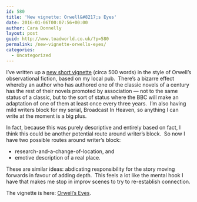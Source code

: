 ```yaml
---
id: 580
title: 'New vignette: Orwell&#8217;s Eyes'
date: 2016-01-06T00:07:56+00:00
author: Cara Donnelly
layout: post
guid: http://www.toadworld.co.uk/?p=580
permalink: /new-vignette-orwells-eyes/
categories:
  - Uncategorized
---
```

I&#8217;ve written up a [new short vignette](http://www.toadworld.co.uk/stories/standalone/orwells-eyes/) (circa 500 words) in the style of Orwell&#8217;s observational fiction, based on my local pub.  There&#8217;s a bizarre effect whereby an author who has authored one of the classic novels of a century has the rest of their novels promoted by association &#8212; not to the same status of a classic, but to the sort of status where the BBC will make an adaptation of one of them at least once every three years.  I&#8217;m also having mild writers block for my serial, Broadcast In Heaven, so anything I can write at the moment is a big plus.

In fact, because this was purely descriptive and entirely based on fact, I think this could be another potential route around writer&#8217;s block.  So now I have two possible routes around writer&#8217;s block:

  * research-and-a-change-of-location, and
  * emotive description of a real place.

These are similar ideas: abdicating responsibility for the story moving forwards in favour of adding depth.  This feels a lot like the mental hook I have that makes me stop in improv scenes to try to re-establish connection.

The vignette is here: [Orwell&#8217;s Eyes](http://www.toadworld.co.uk/stories/standalone/orwells-eyes/).